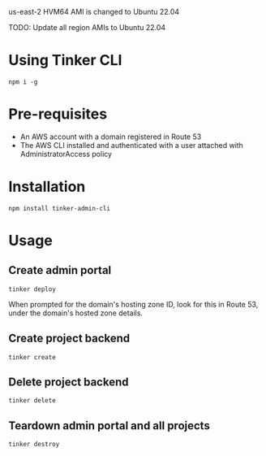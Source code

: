 us-east-2 HVM64 AMI is changed to Ubuntu 22.04

TODO: Update all region AMIs to Ubuntu 22.04

# Using Tinker CLI

`npm i -g`

# Pre-requisites
- An AWS account with a domain registered in Route 53
- The AWS CLI installed and authenticated with a user attached with AdministratorAccess policy

# Installation
```
npm install tinker-admin-cli
```

# Usage
## Create admin portal
```
tinker deploy
```
When prompted for the domain's hosting zone ID, look for this in Route 53, under the domain's hosted zone details.

## Create project backend
```
tinker create
```

## Delete project backend
```
tinker delete
```

## Teardown admin portal and all projects
```
tinker destroy
```
